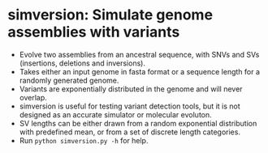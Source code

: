 # simversion: Simulate genome assemblies with variants

* Evolve two assemblies from an ancestral sequence, with SNVs and SVs (insertions, deletions and inversions).
* Takes either an input genome in fasta format or a sequence length for a randomly generated genome.
* Variants are exponentially distributed in the genome and will never overlap.
* simversion is useful for testing variant detection tools, but it is not designed as an accurate simulator or molecular evoluton.
* SV lengths can be either drawn from a random exponential distribution with predefined mean, or from a set of discrete length categories.
* Run `python simversion.py -h` for help.
